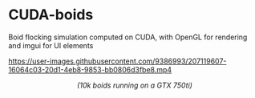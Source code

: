 # CUDA-boids
Boid flocking simulation computed on CUDA, with OpenGL for rendering and imgui for UI elements

https://user-images.githubusercontent.com/9386993/207119607-16064c03-20d1-4eb8-9853-bb0806d3fbe8.mp4

<p align="center"><i>(10k boids running on a GTX 750ti)</i></p>
